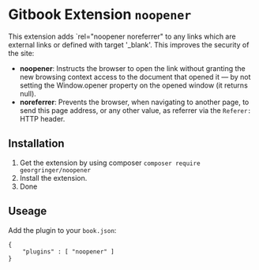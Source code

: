 # Gitbook Extension `noopener`

This extension adds `rel="noopener noreferrer" to any links which are external links or defined with target '_blank'. This improves the security of the site:

- **noopener**: Instructs the browser to open the link without granting the new browsing context access to the document that opened it — by not setting the Window.opener property on the opened window (it returns null).
- **noreferrer**: Prevents the browser, when navigating to another page, to send this page address, or any other value, as referrer via the `Referer:` HTTP header.

## Installation

1) Get the extension by using composer `composer require georgringer/noopener` 
2) Install the extension.
3) Done

## Useage

Add the plugin to your `book.json`:

```
{
	"plugins" : [ "noopener" ]
}		
```
